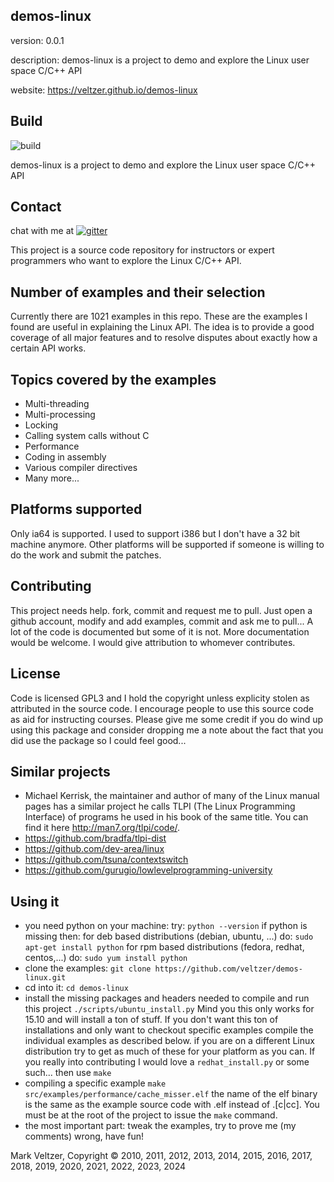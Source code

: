 ## demos-linux

version: 0.0.1

description: demos-linux is a project to demo and explore the Linux user space C/C++ API

website: https://veltzer.github.io/demos-linux

## Build

![build](https://github.com/veltzer/demos-linux/workflows/build/badge.svg)

demos-linux is a project to demo and explore the Linux user space C/C++ API

## Contact

chat with me at [![gitter](https://badges.gitter.im/Join%20Chat.svg)](https://gitter.im/veltzer/mark.veltzer)

This project is a source code repository for instructors or expert programmers
who want to explore the Linux C/C++ API.

## Number of examples and their selection

Currently there are 1021 examples in this repo.
These are the examples I found are useful in explaining the Linux API.
The idea is to provide a good coverage of all major features and to resolve disputes
about exactly how a certain API works.

## Topics covered by the examples
* Multi-threading
* Multi-processing
* Locking
* Calling system calls without C
* Performance
* Coding in assembly
* Various compiler directives
* Many more...

## Platforms supported
Only ia64 is supported. I used to support i386 but I don't have a 32 bit
machine anymore.
Other platforms will be supported if someone is willing to do the work and submit
the patches.

## Contributing
This project needs help. fork, commit and request me to pull.
Just open a github account, modify and add examples, commit and ask me to pull...
A lot of the code is documented but some of it is not. More documentation would be welcome.
I would give attribution to whomever contributes.

## License
Code is licensed GPL3 and I hold the copyright unless explicity stolen as attributed in the source code.
I encourage people to use this source code as aid for instructing courses.
Please give me some credit if you do wind up using this package and consider dropping
me a note about the fact that you did use the package so I could feel good...

## Similar projects
* Michael Kerrisk, the maintainer and author of many of the Linux manual pages has a similar project he calls
TLPI (The Linux Programming Interface) of programs he used in his book of the same title. You can find
it here http://man7.org/tlpi/code/.
* https://github.com/bradfa/tlpi-dist
* https://github.com/dev-area/linux
* https://github.com/tsuna/contextswitch
* https://github.com/gurugio/lowlevelprogramming-university

## Using it
* you need python on your machine:
    try:
        `python --version`
    if python is missing then:
        for deb based distributions (debian, ubuntu, ...) do:
            `sudo apt-get install python`
        for rpm based distributions (fedora, redhat, centos,...) do:
            `sudo yum install python`
* clone the examples: `git clone https://github.com/veltzer/demos-linux.git`
* cd into it: `cd demos-linux`
* install the missing packages and headers needed to compile and run this project `./scripts/ubuntu_install.py`
    Mind you this only works for 15.10 and will install a ton of stuff.
    If you don't want this ton of installations and only want to checkout specific examples
    compile the individual examples as described below.
    if you are on a different Linux distribution try to get as much of these for your platform
    as you can. If you really into contributing I would love a `redhat_install.py` or some such...
    then use `make`
* compiling a specific example
        `make src/examples/performance/cache_misser.elf`
    the name of the elf binary is the same as the example source code with .elf instead of
    .[c|cc].
    You must be at the root of the project to issue the `make` command.
* the most important part: tweak the examples, try to prove me (my comments) wrong, have fun!

Mark Veltzer, Copyright © 2010, 2011, 2012, 2013, 2014, 2015, 2016, 2017, 2018, 2019, 2020, 2021, 2022, 2023, 2024
